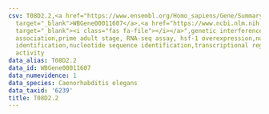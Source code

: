 ```yaml
---
csv: T08D2.2,<a href="https://www.ensembl.org/Homo_sapiens/Gene/Summary?db=core;g=WBGene00011607"
  target="_blank">WBGene00011607</a>,<a href="https://www.ncbi.nlm.nih.gov/pubmed/30894454"
  target="_blank"><i class="fas fa-file"></i></a>",genetic interference,functional
  association,prime adult stage, RNA-seq assay, hsf-1 overexpression,nucleotide sequence
  identification,nucleotide sequence identification,transcriptional regulation,down-regulates
  activity
data_alias: T08D2.2
data_id: WBGene00011607
data_numevidence: 1
data_species: Caenorhabditis elegans
data_taxid: '6239'
title: T08D2.2
---
```

